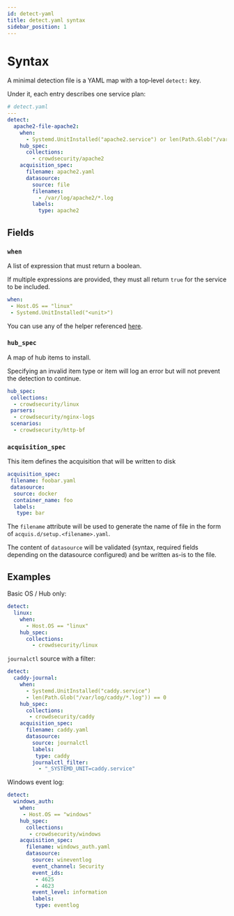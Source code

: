 ```yaml
---
id: detect-yaml
title: detect.yaml syntax
sidebar_position: 1
---
```


# Syntax

A minimal detection file is a YAML map with a top‐level `detect:` key.

Under it, each entry describes one service plan:

```yaml
# detect.yaml
---
detect:
  apache2-file-apache2:
    when:
      - Systemd.UnitInstalled("apache2.service") or len(Path.Glob("/var/log/apache2/*.log")) > 0
    hub_spec:
      collections:
        - crowdsecurity/apache2
    acquisition_spec:
      filename: apache2.yaml
      datasource:
        source: file
        filenames:
          - /var/log/apache2/*.log
        labels:
          type: apache2
```

## Fields

### `when`

A list of expression that must return a boolean.

If multiple expressions are provided, they must all return `true` for the service to be included.

```yaml
when:
 - Host.OS == "linux"
 - Systemd.UnitInstalled("<unit>")
```

You can use any of the helper referenced [here](/log_processor/service-discovery-setup/expr).

### `hub_spec`

A map of hub items to install.

Specifying an invalid item type or item will log an error but will not prevent the detection to continue.

```yaml
hub_spec:
 collections:
  - crowdsecurity/linux
 parsers:
  - crowdsecurity/nginx-logs
 scenarios:
  - crowdsecurity/http-bf
```

### `acquisition_spec`

This item defines the acquisition that will be written to disk

```yaml
acquisition_spec:
 filename: foobar.yaml
 datasource:
  source: docker
  container_name: foo
  labels:
   type: bar
```

The `filename` attribute will be used to generate the name of file in the form of `acquis.d/setup.<filename>.yaml`.

The content of `datasource` will be validated (syntax, required fields depending on the datasource configured) and be written as-is to the file.

## Examples

Basic OS / Hub only:

```yaml
detect:
  linux:
    when:
      - Host.OS == "linux"
    hub_spec:
      collections:
        - crowdsecurity/linux
```

`journalctl` source with a filter:

```yaml
detect:
  caddy-journal:
    when:
      - Systemd.UnitInstalled("caddy.service")
      - len(Path.Glob("/var/log/caddy/*.log")) == 0
    hub_spec:
      collections:
       - crowdsecurity/caddy
    acquisition_spec:
      filename: caddy.yaml
      datasource:
        source: journalctl
        labels:
         type: caddy
        journalctl_filter:
          - "_SYSTEMD_UNIT=caddy.service"
```

Windows event log:

```yaml
detect:
  windows_auth:
    when:
     - Host.OS == "windows"
    hub_spec:
      collections: 
       - crowdsecurity/windows
    acquisition_spec:
      filename: windows_auth.yaml
      datasource:
        source: wineventlog
        event_channel: Security
        event_ids: 
         - 4625
         - 4623
        event_level: information
        labels: 
         type: eventlog
```
